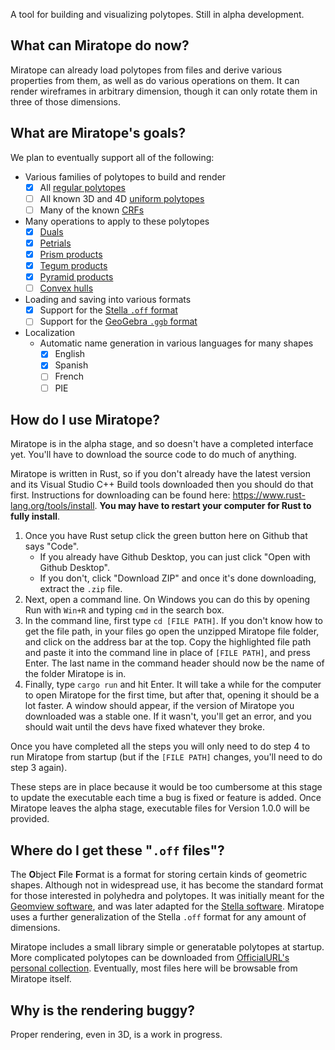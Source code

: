A tool for building and visualizing polytopes. Still in alpha development.

## What can Miratope do now?
Miratope can already load polytopes from files and derive various properties from them, as well as do various operations on them. It can render wireframes in arbitrary dimension, though it can only rotate them in three of those dimensions.

## What are Miratope's goals?
We plan to eventually support all of the following:

* Various families of polytopes to build and render
  * [x] All [regular polytopes](https://polytope.miraheze.org/wiki/Regular_polytope)
  * [ ] All known 3D and 4D [uniform polytopes](https://polytope.miraheze.org/wiki/Uniform_polytope)
  * [ ] Many of the known [CRFs](https://polytope.miraheze.org/wiki/Convex_regular-faced_polytope)
* Many operations to apply to these polytopes
  * [x] [Duals](https://polytope.miraheze.org/wiki/Dual)
  * [x] [Petrials](https://polytope.miraheze.org/wiki/Petrial)
  * [x] [Prism products](https://polytope.miraheze.org/wiki/Prism_product)
  * [x] [Tegum products](https://polytope.miraheze.org/wiki/Tegum_product)
  * [x] [Pyramid products](https://polytope.miraheze.org/wiki/Pyramid_product)
  * [ ] [Convex hulls](https://polytope.miraheze.org/wiki/Convex_hull)
* Loading and saving into various formats
  * [x] Support for the [Stella `.off` format](https://www.software3d.com/StellaManual.php?prod=stella4D#import)
  * [ ] Support for the [GeoGebra `.ggb` format](https://wiki.geogebra.org/en/Reference:File_Format)
* Localization
  * Automatic name generation in various languages for many shapes
    * [x] English
    * [x] Spanish
    * [ ] French
    * [ ] PIE

## How do I use Miratope?
Miratope is in the alpha stage, and so doesn't have a completed interface yet. You'll have to download the source code to do much of anything.

Miratope is written in Rust, so if you don't already have the latest version and its Visual Studio C++ Build tools downloaded then you should do that first. Instructions for downloading can be found here: https://www.rust-lang.org/tools/install. **You may have to restart your computer for Rust to fully install**.
1. Once you have Rust setup click the green button here on Github that says "Code".
   * If you already have Github Desktop, you can just click "Open with Github Desktop".
   * If you don't, click "Download ZIP" and once it's done downloading, extract the `.zip` file.
2. Next, open a command line. On Windows you can do this by opening Run with `Win+R` and typing `cmd` in the search box.
3. In the command line, first type `cd [FILE PATH]`. If you don't know how to get the file path, in your files go open the unzipped Miratope file folder, and click on the address bar at the top. Copy the highlighted file path and paste it into the command line in place of `[FILE PATH]`, and press Enter. The last name in the command header should now be the name of the folder Miratope is in.
4. Finally, type `cargo run` and hit Enter. It will take a while for the computer to open Miratope for the first time, but after that, opening it should be a lot faster. A window should appear, if the version of Miratope you downloaded was a stable one. If it wasn't, you'll get an error, and you should wait until the devs have fixed whatever they broke.

Once you have completed all the steps you will only need to do step 4 to run Miratope from startup (but if the `[FILE PATH]` changes, you'll need to do step 3 again).

These steps are in place because it would be too cumbersome at this stage to update the executable each time a bug is fixed or feature is added. Once Miratope leaves the alpha stage, executable files for Version 1.0.0 will be provided.

## Where do I get these "`.off` files"?
The **O**bject **F**ile **F**ormat is a format for storing certain kinds of geometric shapes.
Although not in widespread use, it has become the standard format for those interested in polyhedra and polytopes. It was initially meant for the [Geomview software](https://people.sc.fsu.edu/~jburkardt/data/off/off.html), and was later adapted for the [Stella software](https://www.software3d.com/StellaManual.php?prod=stella4D#import). Miratope uses a further generalization of the Stella `.off` format for any amount of dimensions.

Miratope includes a small library simple or generatable polytopes at startup. More complicated polytopes can be downloaded from [OfficialURL's personal collection](https://drive.google.com/drive/u/0/folders/1nQZ-QVVBfgYSck4pkZ7he0djF82T9MVy). Eventually, most files here will be browsable from Miratope itself.

## Why is the rendering buggy?
Proper rendering, even in 3D, is a work in progress.
